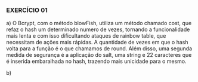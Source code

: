 ### **EXERCÍCIO 01**

a) O Bcrypt, com o método blowFish, utiliza um método chamado cost, que refaz o hash um determinado numero de vezes,
tornando a funcionalidade mais lenta e com isso dificultando ataques de rainbow table, que necessitam de ações mais rápidas. A quantidade de vezes em que o hash volta para a função é o que chamamos de round. Além disso, uma segunda medida de segurança é a aplicação do salt, uma string e 22 caracteres que é inserida embaralhada no hash, trazendo mais unicidade para o mesmo. 

b)